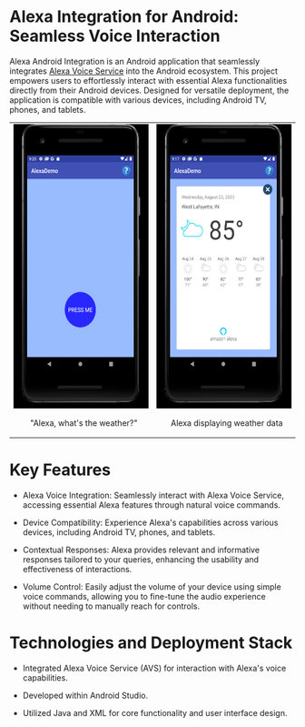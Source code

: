 # Alexa Integration for Android: Seamless Voice Interaction

Alexa Android Integration is an Android application that seamlessly integrates [Alexa Voice Service](https://developer.amazon.com/en-US/docs/alexa/alexa-voice-service/get-started-with-alexa-voice-service.html) into the Android ecosystem. This project empowers users to effortlessly interact with essential Alexa functionalities directly from their Android devices. Designed for versatile deployment, the application is compatible with various devices, including Android TV, phones, and tablets. 

<table style="margin: 0 auto;">
  <tr>
    <td style="text-align: center;">
      <img src="normal_phone.png" alt="Image 1" height="500">
      <p style="margin-left: 10px;">"Alexa, what's the weather?"</p>
    </td>
    <td style="text-align: center;">
      <img src="weather.png" alt="Image 2" height="500">
      <p style="margin-left: 10px;">Alexa displaying weather data</p>
    </td>
  </tr>
</table>

# Key Features

- Alexa Voice Integration: Seamlessly interact with Alexa Voice Service, accessing essential Alexa features through natural voice commands.

- Device Compatibility: Experience Alexa's capabilities across various devices, including Android TV, phones, and tablets.

- Contextual Responses: Alexa provides relevant and informative responses tailored to your queries, enhancing the usability and effectiveness of interactions.

- Volume Control: Easily adjust the volume of your device using simple voice commands, allowing you to fine-tune the audio experience without needing to manually reach for controls.

# Technologies and Deployment Stack

- Integrated Alexa Voice Service (AVS) for interaction with Alexa's voice capabilities.

- Developed within Android Studio.

- Utilized Java and XML for core functionality and user interface design.
